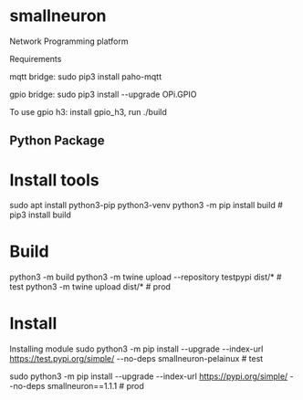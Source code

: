 # smallneuron
Network Programming platform

Requirements

mqtt bridge:
    sudo pip3 install paho-mqtt

gpio bridge:
    sudo pip3 install --upgrade OPi.GPIO


To use gpio h3: install gpio_h3, run 
  ./build
##
##  Python Package
# Install tools
sudo apt install python3-pip python3-venv
python3 -m pip install build # pip3 install build


# Build
python3 -m build
python3 -m twine upload --repository testpypi dist/* # test
python3 -m twine upload  dist/*                      # prod


# Install
Installing module
	sudo python3 -m pip install --upgrade --index-url https://test.pypi.org/simple/ --no-deps smallneuron-pelainux    # test
  
  sudo python3 -m pip install --upgrade --index-url https://pypi.org/simple/ --no-deps smallneuron==1.1.1 # prod
